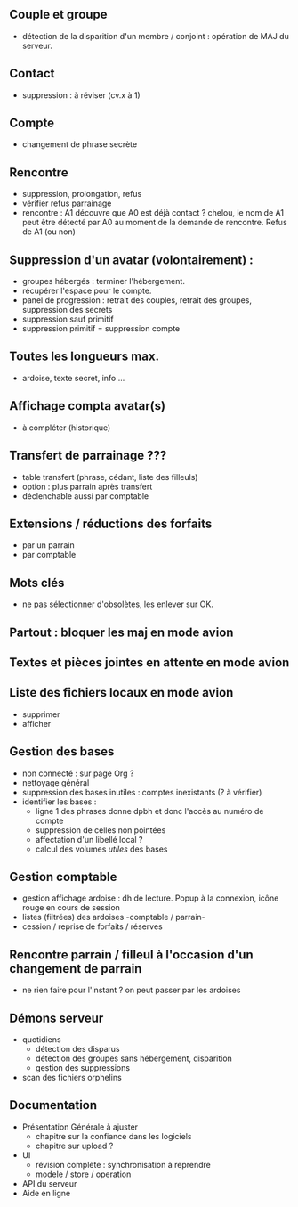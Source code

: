 
## Couple et groupe
- détection de la disparition d'un membre / conjoint : opération de MAJ du serveur.

## Contact
- suppression : à réviser (cv.x à 1)

## Compte
- changement de phrase secrète

## Rencontre
- suppression, prolongation, refus
- vérifier refus parrainage
- rencontre : A1 découvre que A0 est déjà contact ? chelou, le nom de A1 peut être détecté par A0 au moment de la demande de rencontre. Refus de A1 (ou non)

## Suppression d'un avatar (volontairement) : 
- groupes hébergés : terminer l'hébergement.
- récupérer l'espace pour le compte.
- panel de progression : retrait des couples, retrait des groupes, suppression des secrets
- suppression sauf primitif
- suppression primitif = suppression compte

## Toutes les longueurs max.
- ardoise, texte secret, info ...

## Affichage compta avatar(s)
- à compléter (historique)

## Transfert de parrainage ???
- table transfert (phrase, cédant, liste des filleuls)
- option : plus parrain après transfert
- déclenchable aussi par comptable

## Extensions / réductions des forfaits
- par un parrain
- par comptable

## Mots clés
- ne pas sélectionner d'obsolètes, les enlever sur OK.

## Partout : bloquer les maj en mode avion

## Textes et pièces jointes en attente en mode avion

## Liste des fichiers locaux en mode avion
- supprimer
- afficher

## Gestion des bases
- non connecté : sur page Org ?
- nettoyage général
- suppression des bases inutiles : comptes inexistants (? à vérifier)
- identifier les bases :
  - ligne 1 des phrases donne dpbh et donc l'accès au numéro de compte
  - suppression de celles non pointées
  - affectation d'un libellé local ?
  - calcul des volumes _utiles_ des bases

## Gestion comptable
- gestion affichage ardoise : dh de lecture. Popup à la connexion, icône rouge en cours de session
- listes (filtrées) des ardoises -comptable / parrain-
- cession / reprise de forfaits / réserves

## Rencontre parrain / filleul à l'occasion d'un changement de parrain
- ne rien faire pour l'instant ? on peut passer par les ardoises

## Démons serveur
- quotidiens
  - détection des disparus
  - détection des groupes sans hébergement, disparition
  - gestion des suppressions
- scan des fichiers orphelins

## Documentation
- Présentation Générale à ajuster
  - chapitre sur la confiance dans les logiciels
  - chapitre sur upload ?
- UI
  - révision complète : synchronisation à reprendre
  - modele / store / operation
- API du serveur
- Aide en ligne

